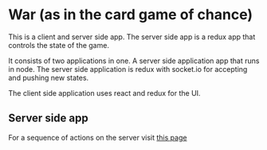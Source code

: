 # War (as in the card game of chance)

This is a client and server side app. The server side app is a redux app that controls the state of the game. 

It consists of two applications in one. A server side application app that runs in node. The server side application is redux with socket.io for accepting and pushing new states.

The client side application uses react and redux for the UI.

## Server side app

For a sequence of actions on the server visit [this page](./server/README.md)
